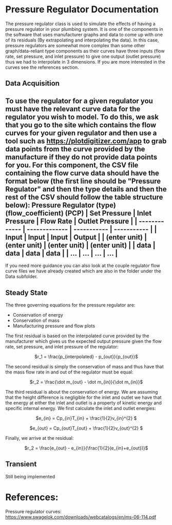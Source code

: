 # Pressure Regulator Documentation
The pressure regulator class is used to simulate the effects of having a pressure regulator in your plumbing system. It is one of the components in the software that uses manufacturer graphs and data to come up with one of its residuals (By extrapolating and interpolating the data). In this case, pressure regulators are somewhat more complex than some other graph/data-reliant type components as their curves have three inputs (flow rate, set pressure, and inlet pressure) to give one output (outlet pressure) thus we had to interpolate in 3 dimensions. If you are more interested in the curves see the references section.

## Data Acquisition
To use the regulator for a given regulator you must have the relevant curve data for the regulator you wish to model. To do this, we ask that you go to the site which contains the flow curves for your given regulator and then use a tool such as https://plotdigitizer.com/app to grab data points from the curve provided by the manufacture if they do not provide data points for you. For this component, the CSV file containing the flow curve data should have the format below (the first line should be "Pressure Regulator" and then the type details and then the rest of the CSV should follow the table structure below):
Pressure Regulator (type) (flow_coefficient) (PCP)
| Set Pressure  | Inlet Pressure | Flow Rate | Outlet Pressure |
| ------------- | ------------- | ----------- | ----------- |
| Input  | Input | Input | Output |
| (enter unit)  |  (enter unit)  | (enter unit) | (enter unit) |
| data | data | data | data |
| ... | ... | ... | ... |
---------
If you need more guidance you can also look at the couple regulator flow curve files we have already created which are also in the folder under the Data subfolder. 

## Steady State
The three governing equations for the pressure regulator are:
  - Conservation of energy
  - Conservation of mass
  - Manufacturing pressure and flow plots

The first residual is based on the interpolated curve provided by the manufacturer which gives us the expected output pressure given the flow rate, set pressure, and inlet pressure of the regulator:
<p align="center">$r_1 = \frac{p_{interpolated} - p_{out}}{p_{out}}$</p> 

The second residual is simply the conservation of mass and thus have that the mass flow rate in and out of the regulator must be equal:
<p align="center">$r_2 = \frac{\dot m_{out} - \dot m_{in}}{\dot m_{in}}$</p>  

The third residual is about the conservation of energy. We are assuming that the height difference is negligible for the inlet and outlet we have that the energy at either the inlet and outlet is a property of kinetic energy and specific internal energy. We first calculate the inlet and outlet energies:
<p align="center">$e_{in} = Cp_{in}T_{in} + \frac{1}{2}v_{in}^{2} $</p> 
<p align="center">$e_{out} = Cp_{out}T_{out} + \frac{1}{2}v_{out}^{2} $</p>
Finally, we arrive at the residual:
<p align="center">$r_2 = \frac{e_{out} - e_{in}}{\frac{1}{2}(e_{in}+e_{out})}$</p> 

## Transient 
Still being implemented


# References:
Pressure regulator curves: https://www.swagelok.com/downloads/webcatalogs/en/ms-06-114.pdf 
